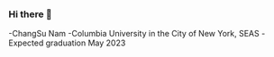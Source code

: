 ### Hi there 👋


-ChangSu Nam
-Columbia University in the City of New York, SEAS
-Expected graduation May 2023


